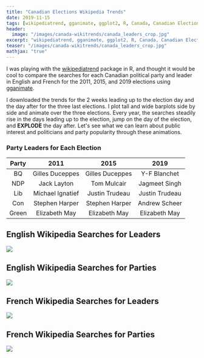 ```yaml
---
title: "Canadian Elections Wikipedia Trends"
date: 2019-11-15
tags: [wikipediatrend, gganimate, ggplot2, R, Canada, Canadian Elections]
header:
  image: "/images/canada-wikitrends/canada_leaders_crop.jpg"
excerpt: "wikipediatrend, gganimate, ggplot2, R, Canada, Canadian Elections"
teaser: "/images/canada-wikitrends/canada_leaders_crop.jpg"
mathjax: "true"
---
```


I was playing with the [wikipediatrend](https://github.com/petermeissner/wikipediatrend0) package in R, and thought it would be cool to compare the searches for each Canadian political party and leader in English and French for the 2011, 2015, and 2019 elections using [gganimate](https://github.com/thomasp85/gganimate).

I downloaded the trends for the 2 weeks leading up to the election day and the day after for the three last elections. I plot tall and wide barplots side by side and animate over the three elections. Every year, the searches steadily rise in the days leading up to the election, jump on the day of the election, and **EXPLODE** the day after. Let's see what we can learn about public interest and politicians and party popularity through these animations.

### Party Leaders for Each Election

| Party |   2011           |         2015     |        2019      |
|:-----:|:----------------:|:----------------:|:----------------:|
|   BQ  | Gilles Duceppes  | Gilles Duceppes  |   Y-F Blanchet   |
|  NDP  | Jack Layton      |  Tom Mulcair     |  Jagmeet Singh   |
|  Lib  | Michael Ignatief | Justin Trudeau   | Justin Trudeau   |
|  Con  | Stephen Harper   | Stephen Harper   | Andrew Scheer    |
| Green | Elizabeth May    | Elizabeth May    | Elizabeth May    |

## English Wikipedia Searches for Leaders
![](https://i.imgur.com/aGg1uub.gif)



## English Wikipedia Searches for Parties
![](https://i.imgur.com/KIbhCSr.gif)

## French Wikipedia Searches for Leaders
![](https://i.imgur.com/WFxqUlW.gif)

## French Wikipedia Searches for Parties
![](https://i.imgur.com/2pGI6xg.gif)
